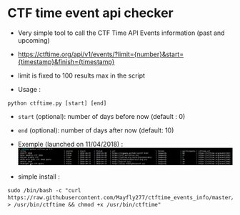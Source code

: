 # CTF time event api checker

- Very simple tool to call the CTF Time API Events information (past and upcoming)
- https://ctftime.org/api/v1/events/?limit={number}&start={timestamp}&finish={timestamp}
- limit is fixed to 100 results max in the script

- Usage :
```
python ctftime.py [start] [end]
```
- `start` (optional): number of days before now (default : 0)
- `end`   (optional): number of days after now (default: 10)

- Exemple (launched on 11/04/2018) :
![./capture.png](./capture.png)

- simple install :
```
sudo /bin/bash -c "curl https://raw.githubusercontent.com/Mayfly277/ctftime_events_info/master/ctftime.py > /usr/bin/ctftime && chmod +x /usr/bin/ctftime"
```
